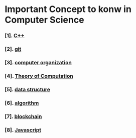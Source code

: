 
# Important Concept to konw in Computer Science


### [1]. [C++](./programming_language/conceptC++.md)

### [2]. [git](./fundamental/Git.md)

### [3]. [computer organization](./fundamental/Computer_Organization.md)

### [4]. [Theory of Computation](./fundamental/TOC.md)
    
### [5]. [data structure](./data_structure)

### [6]. [algorithm](./algorithm)

### [7]. [blockchain](./blockchain/blockchain-concept.md)

### [8]. [Javascript](./programming_language/JS)

